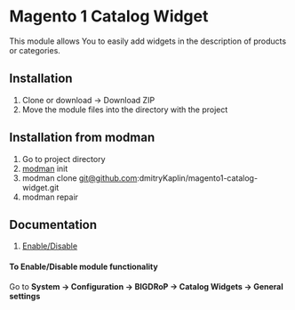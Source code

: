 # Magento 1 Catalog Widget
This module allows You to easily add widgets in the description of products or categories.

## Installation
1. Clone or download → Download ZIP
2. Move the module files into the directory with the project

## Installation from modman
1. Go to project directory
2. [modman](https://github.com/colinmollenhour/modman) init
3. modman clone git@github.com:dmitryKaplin/magento1-catalog-widget.git
4. modman repair

## Documentation
1. [Enable/Disable](#to-enabledisable-module-functionality)

#### To Enable/Disable module functionality
Go to **System → Configuration → BIGDRoP → Catalog Widgets → General settings**